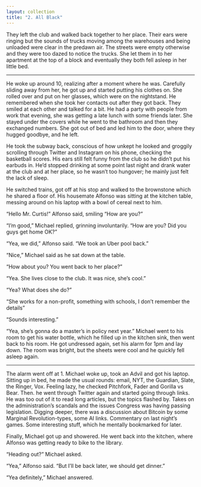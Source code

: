 ```yaml
---
layout: collection
title: "2. All Black"
---
```


They left the club and walked back together to her place. Their ears were ringing but the sounds of trucks moving among the warehouses and being unloaded were clear in the predawn air. The streets were empty otherwise and they were too dazed to notice the trucks. She let them in to her apartment at the top of a block and eventually they both fell asleep in her little bed.

<hr>

He woke up around 10, realizing after a moment where he was. Carefully sliding away from her, he got up and started putting his clothes on. She rolled over and put on her glasses, which were on the nightstand. He remembered when she took her contacts out after they got back. They smiled at each other and talked for a bit. He had a party with people from work that evening, she was getting a late lunch with some friends later. She stayed under the covers while he went to the bathroom and then they exchanged numbers. She got out of bed and led him to the door, where they hugged goodbye, and he left.

He took the subway back, conscious of how unkept he looked and groggily scrolling through Twitter and Instagram on his phone, checking the basketball scores. His ears still felt funny from the club so he didn’t put his earbuds in. He’d stopped drinking at some point last night and drank water at the club and at her place, so he wasn’t too hungover; he mainly just felt the lack of sleep.

He switched trains, got off at his stop and walked to the brownstone which he shared a floor of. His housemate Alfonso was sitting at the kitchen table, messing around on his laptop with a bowl of cereal next to him.

“Hello Mr. Curtis!” Alfonso said, smiling “How are you?”

“I’m good,” Michael replied, grinning involuntarily. “How are you? Did you guys get home OK?”

“Yea, we did,” Alfonso said. “We took an Uber pool back.”

“Nice,” Michael said as he sat down at the table.

“How about you? You went back to her place?”

“Yea. She lives close to the club. It was nice, she’s cool.”

“Yea? What does she do?”

“She works for a non-profit, something with schools, I don’t remember the details”

“Sounds interesting.”

“Yea, she’s gonna do a master’s in policy next year.”
Michael went to his room to get his water bottle, which he filled up in the kitchen sink, then went back to his room. He got undressed again, set his alarm for 1pm and lay down. The room was bright, but the sheets were cool and he quickly fell asleep again.

<hr>

The alarm went off at 1. Michael woke up, took an Advil and got his laptop. Sitting up in bed, he made the usual rounds: email, NYT, the Guardian, Slate, the Ringer, Vox. Feeling lazy, he checked Pitchfork, Fader and Gorilla vs Bear. Then. he went through Twitter again and started going through links. He was too out of it to read long articles, but the topics flashed by. Takes on the administration’s scandals and the issues Congress was having passing legislation. Digging deeper, there was a discussion about Bitcoin by some Marginal Revolution-types, some AI links. Commentary on last night’s games. Some interesting stuff, which he mentally bookmarked for later.

Finally, Michael got up and showered. He went back into the kitchen, where Alfonso was getting ready to bike to the library.

“Heading out?” Michael asked.

“Yea,” Alfonso said. “But I’ll be back later, we should get dinner.”

“Yea definitely,” Michael answered.




















